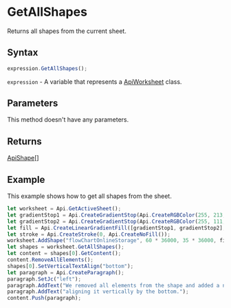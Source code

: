 # GetAllShapes

Returns all shapes from the current sheet.

## Syntax

```javascript
expression.GetAllShapes();
```

`expression` - A variable that represents a [ApiWorksheet](../ApiWorksheet.md) class.

## Parameters

This method doesn't have any parameters.

## Returns

[ApiShape](../../ApiShape/ApiShape.md)[]

## Example

This example shows how to get all shapes from the sheet.

```javascript editor-
let worksheet = Api.GetActiveSheet();
let gradientStop1 = Api.CreateGradientStop(Api.CreateRGBColor(255, 213, 191), 0);
let gradientStop2 = Api.CreateGradientStop(Api.CreateRGBColor(255, 111, 61), 100000);
let fill = Api.CreateLinearGradientFill([gradientStop1, gradientStop2], 5400000);
let stroke = Api.CreateStroke(0, Api.CreateNoFill());
worksheet.AddShape("flowChartOnlineStorage", 60 * 36000, 35 * 36000, fill, stroke, 0, 2 * 36000, 0, 3 * 36000);
let shapes = worksheet.GetAllShapes();
let content = shapes[0].GetContent();
content.RemoveAllElements();
shapes[0].SetVerticalTextAlign("bottom");
let paragraph = Api.CreateParagraph();
paragraph.SetJc("left");
paragraph.AddText("We removed all elements from the shape and added a new paragraph inside it ");
paragraph.AddText("aligning it vertically by the bottom.");
content.Push(paragraph);
```
